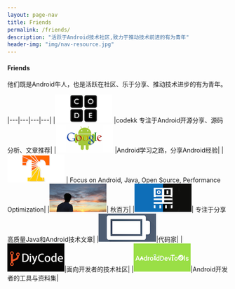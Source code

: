 ```yaml
---
layout: page-nav
title: Friends
permalink: /friends/
description: "活跃于Android技术社区,致力于推动技术前进的有为青年"
header-img: "img/nav-resource.jpg"
---
```



#### Friends

他们既是Android牛人，也是活跃在社区、乐于分享、推动技术进步的有为青年。


|---|---|---|---|
|[![codekk](/images/friends/codekk.jpg)](http://www.codekk.com)  |codekk 专注于Android开源分享、源码分析、文章推荐|
|[![stormzhang](/images/friends/stormzhang.png)](http://stormzhang.com) |Android学习之路，分享Android经验|
|[![trinea](/images/friends/trinea.png)](http://www.trinea.cn/)  | Focus on Android, Java, Open Source, Performance Optimization|
|[![liaohuqiu](/images/friends/liaohuqiu.png)](http://www.liaohuqiu.net/)| 秋百万|
|[![androidyue.](/images/friends/androidyue.jpg)](http://droidyue.com/)| 专注于分享高质量Java和Android技术文章|
|[![gank](/images/friends/gank.jpg)](http://gank.io/)|代码家|
|[![diycode](/images/friends/diycode.png)](http://www.diycode.cc/)|面向开发者的技术社区|
|[![androiddevtools](/images/friends/androiddevtools.jpg)](http://androiddevtools.cn/)|Android开发者的工具与资料集|


